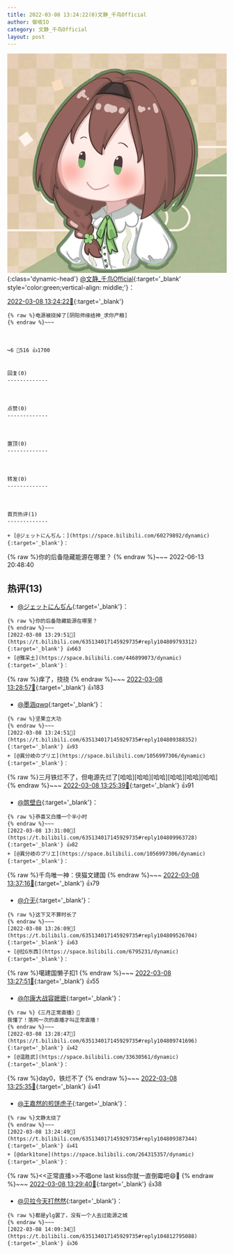 ```yaml
---
title: 2022-03-08 13:24:22(0)文静_千鸟Official
author: 御坂IO
category: 文静_千鸟Official
layout: post
---
```


![img](/images/ac7482ed1b9a7f203dc68c0c4a77c488a27b108a.jpg){:class='dynamic-head'}
[@文静_千鸟Official](https://space.bilibili.com/667526012/dynamic){:target='_blank' style='color:green;vertical-align: middle;'}：

[2022-03-08 13:24:22🔗](https://t.bilibili.com/635134017145929735){:target='_blank'}

~~~
{% raw %}电源被挠掉了[阴阳师缘结神_求你产粮]
{% endraw %}~~~



↪️6 💬516 👍1700


回复(0)
-------------



点赞(0)
-------------



置顶(0)
-------------



转发(0)
-------------



首页热评(1)
-------------

+ [@ジェットにんぢん：](https://space.bilibili.com/60279892/dynamic){:target='_blank'}：
~~~
{% raw %}你的后备隐藏能源在哪里？
{% endraw %}~~~
2022-06-13 20:48:40


热评(13)
-------------

+ [@ジェットにんぢん](https://space.bilibili.com/60279892/dynamic){:target='_blank'}：
~~~
{% raw %}你的后备隐藏能源在哪里？
{% endraw %}~~~
[2022-03-08 13:29:51🔗](https://t.bilibili.com/635134017145929735#reply104809793312){:target='_blank'} 👍663
+ [@雅呆土](https://space.bilibili.com/446899073/dynamic){:target='_blank'}：
~~~
{% raw %}痒了，挠挠
{% endraw %}~~~
[2022-03-08 13:28:57🔗](https://t.bilibili.com/635134017145929735#reply104809671744){:target='_blank'} 👍183
+ [@墨涵qwq](https://space.bilibili.com/93610070/dynamic){:target='_blank'}：
~~~
{% raw %}坚果立大功
{% endraw %}~~~
[2022-03-08 13:24:51🔗](https://t.bilibili.com/635134017145929735#reply104809388352){:target='_blank'} 👍93
+ [@異分岐のプリエ](https://space.bilibili.com/1056997306/dynamic){:target='_blank'}：
~~~
{% raw %}三月铁烂不了，但电源先烂了[哈哈][哈哈][哈哈][哈哈][哈哈][哈哈]
{% endraw %}~~~
[2022-03-08 13:25:39🔗](https://t.bilibili.com/635134017145929735#reply104809412336){:target='_blank'} 👍91
+ [@筑壁白](https://space.bilibili.com/383718717/dynamic){:target='_blank'}：
~~~
{% raw %}恭喜又白播一个半小时
{% endraw %}~~~
[2022-03-08 13:31:00🔗](https://t.bilibili.com/635134017145929735#reply104809963728){:target='_blank'} 👍82
+ [@異分岐のプリエ](https://space.bilibili.com/1056997306/dynamic){:target='_blank'}：
~~~
{% raw %}千鸟唯一神：侠猫文建国
{% endraw %}~~~
[2022-03-08 13:37:16🔗](https://t.bilibili.com/635134017145929735#reply104810318992){:target='_blank'} 👍79
+ [@介无](https://space.bilibili.com/12942189/dynamic){:target='_blank'}：
~~~
{% raw %}这下又不算时长了
{% endraw %}~~~
[2022-03-08 13:26:09🔗](https://t.bilibili.com/635134017145929735#reply104809526704){:target='_blank'} 👍63
+ [@拉G东西](https://space.bilibili.com/6795231/dynamic){:target='_blank'}：
~~~
{% raw %}噶建国懒子扣1
{% endraw %}~~~
[2022-03-08 13:27:51🔗](https://t.bilibili.com/635134017145929735#reply104809638880){:target='_blank'} 👍55
+ [@尔康大战容嬷嬷](https://space.bilibili.com/36055582/dynamic){:target='_blank'}：
~~~
{% raw %}《三月正常直播》🤔
我懂了！落网一次的直播才叫正常直播！
{% endraw %}~~~
[2022-03-08 13:28:47🔗](https://t.bilibili.com/635134017145929735#reply104809741696){:target='_blank'} 👍42
+ [@温胜武](https://space.bilibili.com/33630561/dynamic){:target='_blank'}：
~~~
{% raw %}day0，铁烂不了
{% endraw %}~~~
[2022-03-08 13:25:35🔗](https://t.bilibili.com/635134017145929735#reply104809410576){:target='_blank'} 👍41
+ [@王嘉然的煎饼虎子](https://space.bilibili.com/333951/dynamic){:target='_blank'}：
~~~
{% raw %}文静太烧了
{% endraw %}~~~
[2022-03-08 13:24:49🔗](https://t.bilibili.com/635134017145929735#reply104809387344){:target='_blank'} 👍41
+ [@dark1tone](https://space.bilibili.com/264315357/dynamic){:target='_blank'}：
~~~
{% raw %}&lt;&lt;正常直播&gt;&gt;不唱one last kiss你就一直倒霉吧😄📢
{% endraw %}~~~
[2022-03-08 13:29:40🔗](https://t.bilibili.com/635134017145929735#reply104809852240){:target='_blank'} 👍38
+ [@贝拉今天打然然](https://space.bilibili.com/357619325/dynamic){:target='_blank'}：
~~~
{% raw %}都是ylg罢了，没有一个人去过能源之城
{% endraw %}~~~
[2022-03-08 14:09:34🔗](https://t.bilibili.com/635134017145929735#reply104812795088){:target='_blank'} 👍36


